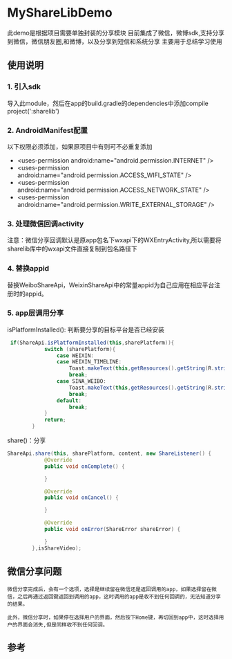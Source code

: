 # MyShareLibDemo
此demo是根据项目需要单独封装的分享模块
目前集成了微信，微博sdk,支持分享到微信，微信朋友圈,和微博，以及分享到短信和系统分享
主要用于总结学习使用

## 使用说明

### 1. 引入sdk
导入此module，然后在app的build.gradle的dependencies中添加compile project(':sharelib')

### 2. AndroidManifest配置
以下权限必须添加，如果原项目中有则可不必重复添加
- \<uses-permission android:name="android.permission.INTERNET" />
- \<uses-permission android:name="android.permission.ACCESS_WIFI_STATE" />
- \<uses-permission android:name="android.permission.ACCESS_NETWORK_STATE" />
- \<uses-permission android:name="android.permission.WRITE_EXTERNAL_STORAGE" />

### 3. 处理微信回调activity
注意：微信分享回调默认是原app包名下wxapi下的WXEntryActivity,所以需要将sharelib库中的wxapi文件直接复制到包名路径下
### 4. 替换appid
替换WeiboShareApi，WeixinShareApi中的常量appid为自己应用在相应平台注册时的appid。

### 5. app层调用分享
isPlatformInstalled(): 判断要分享的目标平台是否已经安装
```java
 if(ShareApi.isPlatformInstalled(this,sharePlatform)){
            switch (sharePlatform){
                case WEIXIN:
                case WEIXIN_TIMELINE:
                    Toast.makeText(this,getResources().getString(R.string.tip_not_install_weixin),Toast.LENGTH_LONG).show();
                    break;
                case SINA_WEIBO:
                    Toast.makeText(this,getResources().getString(R.string.tip_not_install_weibo),Toast.LENGTH_LONG).show();
                    break;
                default:
                    break;
            }
            return;
        }
```
share()：分享
```java
ShareApi.share(this, sharePlatform, content, new ShareListener() {
            @Override
            public void onComplete() {

            }

            @Override
            public void onCancel() {

            }

            @Override
            public void onError(ShareError shareError) {

            }
        },isShareVideo);
```
## 微信分享问题

    微信分享完成后，会有一个选项，选择是继续留在微信还是返回调用的app，如果选择留在微信，之后再通过返回键返回到调用的app，这时调用的app是收不到任何回调的，无法知道分享的结果。

    此外，微信分享时，如果停在选择用户的界面，然后按下Home键，再切回到app中，这时选择用户的界面会消失,但是同样收不到任何回调。

## 参考
<!--https://github.com/cclink/UniShare-->
